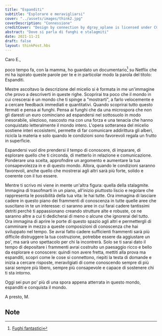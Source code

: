 ```yaml
---
title: "Espanditi"
subtitle: "Esplorare e meravigliarsi"
cover: "../assets/images/think2.jpg"
coverDescription: "Connessione"
creditCover: "Design by connection by dgray_xplane is licensed under CC BY-ND 2.0"
abstract: "Dove si parla di funghi e stalagmiti"
date: 2021-11-21
draft: false
layout: thinkPost.hbs
---
```

Caro E.,

poco tempo fa, con la mamma, ho guardato un documentario[^1] su Netflix che mi ha ispirato queste parole per te e in particolar modo la parola  del titolo: Espanditi.

Mestre ascoltavo la descrizione del micelio si è formata in me un'immagine che provo a descriverti in queste righe.
Scoprirai tra poco che il mondo in cui crescerai è un mondo che ti spinge a "mostrarti", a farlo velocemente e a cercare feedback immediati e quantitativi. Quando scoprirai tutto questo fermati e pensa ai funghi.
Pensa ai funghi che da una microspora che non gli daresti un euro cominciano ad espandersi nel sottosuolo in modo inesorabile, silezioso, nascosto ma con una forza e una tenacia che hanno conquistato letteralmente il mondo intero. L'opera sotteranea del micelio sostiene interi ecosistemi, permette di far comunicare addirittura gli alberi, ricicla la materia e solo quando le condizioni sono favorevoli regala un frutto in superficie.

Espandersi vuol dire prendersi il tempo di conoscere, di imparare, di esplorare quello che ti circonda, di metterlo in relazione e comunicazione. Ponderare una scelta, approfndire un argomento e aumentare la tua consapevolezza in e di questo mondo. Allora, quando le condizioni saranno favorevoli, anche quello che mostrerai agli altri sarà più forte, solido e coerente con il tuo essere.

Mentre ti scrivo mi viene in mente un'altra figura: quella della stalagmite. Immagina di trasofmarti in un piano, all'inizio piuttosto liscio e regolare che rappresenta le possibilità della tua vita: le hai tutte.
Ora immagina di lasciare cadere in questo piano dei frammenti di conoscenza in tutte quelle aree che suscitano in te un interesse: ci saranno aree in cui farai cadere tantissimi detriti perchè ti appassionano creando strutture alte e robuste, ce ne saranno altre a cui ti dedicherai di meno o alcune che ignorerai del tutto. Ora immagina di aprire le porte di questo spazio agli altri e permettergli di camminare in mezzo a queste composizioni di conoscenza che hai sviluppato nel tempo.
Se avrai fatto cadere sufficienti frammenti sarà più difficile distruggere la tua costruzione, potrebbe essere da aggiustare un po', ma sarà uno spettacolo per chi la incontrerà.
Solo se ti sarai dato il tempo di depositare i frammenti avrai costruito un paesaggio ricco e bello da esplorare e conoscere: quindi non avere fretta, mettiti alla prova ma espanditi, scopri come le cose si connettono, riepiti la testa di domande e inizia a cercare risposte, meravilgiati di come conoscendo sempre di più sarai sempre più libero, sempre più consapevole e capace di sostenere chi ti sta intorno.

Oggi sei pun po' più di una spora appena atterrata in questo mondo, espanditi e conquista il mondo.

A presto,
M.

## Note
[^1]: [Fughi fantastici](https://www.netflix.com/it/title/81183477)